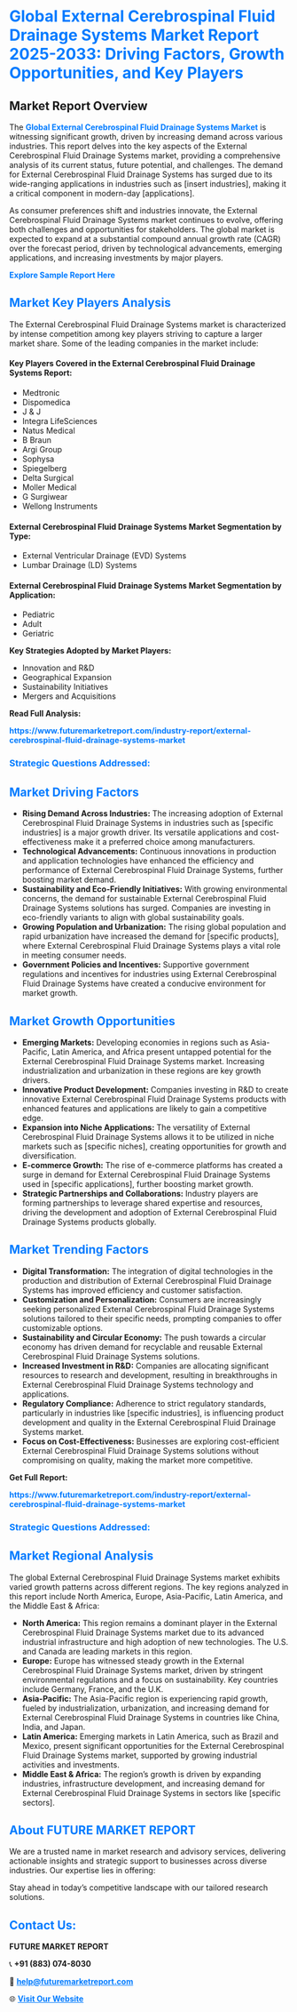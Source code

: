 <h1 style="color: #007BFF;">Global External Cerebrospinal Fluid Drainage Systems Market Report 2025-2033: Driving Factors, Growth Opportunities, and Key Players</h1>

<section id="overview">
<h2>Market Report Overview</h2>
<p>The <a href="https://www.futuremarketreport.com/industry-report/external-cerebrospinal-fluid-drainage-systems-market" style="color: #007BFF; text-decoration: none;"><strong>Global External Cerebrospinal Fluid Drainage Systems Market</strong></a> is witnessing significant growth, driven by increasing demand across various industries. This report delves into the key aspects of the External Cerebrospinal Fluid Drainage Systems market, providing a comprehensive analysis of its current status, future potential, and challenges. The demand for External Cerebrospinal Fluid Drainage Systems has surged due to its wide-ranging applications in industries such as [insert industries], making it a critical component in modern-day [applications].</p>
<p>As consumer preferences shift and industries innovate, the External Cerebrospinal Fluid Drainage Systems market continues to evolve, offering both challenges and opportunities for stakeholders. The global market is expected to expand at a substantial compound annual growth rate (CAGR) over the forecast period, driven by technological advancements, emerging applications, and increasing investments by major players.</p>
</section>

<section id="overview">
<p><a href="https://www.futuremarketreport.com/request-sample/reportId=77696" style="color: #007BFF; text-decoration: none;"><strong>Explore Sample Report Here</strong></a></p>
</section>

<section id="key-players">
<h2 style="color: #007BFF;">Market Key Players Analysis</h2>
<p>The External Cerebrospinal Fluid Drainage Systems market is characterized by intense competition among key players striving to capture a larger market share. Some of the leading companies in the market include:</p>
<h4>Key Players Covered in the External Cerebrospinal Fluid Drainage Systems Report:</h4>
<ul><li>Medtronic</li><li>Dispomedica</li><li>J &amp; J</li><li>Integra LifeSciences</li><li>Natus Medical</li><li>B Braun</li><li>Argi Group</li><li>Sophysa</li><li>Spiegelberg</li><li>Delta Surgical</li><li>Moller Medical</li><li>G Surgiwear</li><li>Wellong Instruments</li></ul>
<h4>External Cerebrospinal Fluid Drainage Systems Market Segmentation by Type:</h4>
<ul><li>External Ventricular Drainage (EVD) Systems</li><li>Lumbar Drainage (LD) Systems</li></ul>

<h4>External Cerebrospinal Fluid Drainage Systems Market Segmentation by Application:</h4>
<ul><li>Pediatric</li><li>Adult</li><li>Geriatric</li></ul>
<p><strong>Key Strategies Adopted by Market Players:</strong></p>
<ul>
<li>Innovation and R&D</li>
<li>Geographical Expansion</li>
<li>Sustainability Initiatives</li>
<li>Mergers and Acquisitions</li>
</ul>
</section>

<section>
<p><strong>Read Full Analysis: </strong></p><a href="https://www.futuremarketreport.com/industry-report/external-cerebrospinal-fluid-drainage-systems-market" style="color: #007BFF; text-decoration: none;"><strong>https://www.futuremarketreport.com/industry-report/external-cerebrospinal-fluid-drainage-systems-market</strong></a>
<h3 style="color: #007BFF;">Strategic Questions Addressed:</h3>
</section>

<section id="driving-factors">
<h2 style="color: #007BFF;">Market Driving Factors</h2>
<ul>
<li><strong>Rising Demand Across Industries:</strong> The increasing adoption of External Cerebrospinal Fluid Drainage Systems in industries such as [specific industries] is a major growth driver. Its versatile applications and cost-effectiveness make it a preferred choice among manufacturers.</li>
<li><strong>Technological Advancements:</strong> Continuous innovations in production and application technologies have enhanced the efficiency and performance of External Cerebrospinal Fluid Drainage Systems, further boosting market demand.</li>
<li><strong>Sustainability and Eco-Friendly Initiatives:</strong> With growing environmental concerns, the demand for sustainable External Cerebrospinal Fluid Drainage Systems solutions has surged. Companies are investing in eco-friendly variants to align with global sustainability goals.</li>
<li><strong>Growing Population and Urbanization:</strong> The rising global population and rapid urbanization have increased the demand for [specific products], where External Cerebrospinal Fluid Drainage Systems plays a vital role in meeting consumer needs.</li>
<li><strong>Government Policies and Incentives:</strong> Supportive government regulations and incentives for industries using External Cerebrospinal Fluid Drainage Systems have created a conducive environment for market growth.</li>
</ul>
</section>

<section id="growth-opportunities">
<h2 style="color: #007BFF;">Market Growth Opportunities</h2>
<ul>
<li><strong>Emerging Markets:</strong> Developing economies in regions such as Asia-Pacific, Latin America, and Africa present untapped potential for the External Cerebrospinal Fluid Drainage Systems market. Increasing industrialization and urbanization in these regions are key growth drivers.</li>
<li><strong>Innovative Product Development:</strong> Companies investing in R&D to create innovative External Cerebrospinal Fluid Drainage Systems products with enhanced features and applications are likely to gain a competitive edge.</li>
<li><strong>Expansion into Niche Applications:</strong> The versatility of External Cerebrospinal Fluid Drainage Systems allows it to be utilized in niche markets such as [specific niches], creating opportunities for growth and diversification.</li>
<li><strong>E-commerce Growth:</strong> The rise of e-commerce platforms has created a surge in demand for External Cerebrospinal Fluid Drainage Systems used in [specific applications], further boosting market growth.</li>
<li><strong>Strategic Partnerships and Collaborations:</strong> Industry players are forming partnerships to leverage shared expertise and resources, driving the development and adoption of External Cerebrospinal Fluid Drainage Systems products globally.</li>
</ul>
</section>

<section id="trending-factors">
<h2 style="color: #007BFF;">Market Trending Factors</h2>
<ul>
<li><strong>Digital Transformation:</strong> The integration of digital technologies in the production and distribution of External Cerebrospinal Fluid Drainage Systems has improved efficiency and customer satisfaction.</li>
<li><strong>Customization and Personalization:</strong> Consumers are increasingly seeking personalized External Cerebrospinal Fluid Drainage Systems solutions tailored to their specific needs, prompting companies to offer customizable options.</li>
<li><strong>Sustainability and Circular Economy:</strong> The push towards a circular economy has driven demand for recyclable and reusable External Cerebrospinal Fluid Drainage Systems solutions.</li>
<li><strong>Increased Investment in R&D:</strong> Companies are allocating significant resources to research and development, resulting in breakthroughs in External Cerebrospinal Fluid Drainage Systems technology and applications.</li>
<li><strong>Regulatory Compliance:</strong> Adherence to strict regulatory standards, particularly in industries like [specific industries], is influencing product development and quality in the External Cerebrospinal Fluid Drainage Systems market.</li>
<li><strong>Focus on Cost-Effectiveness:</strong> Businesses are exploring cost-efficient External Cerebrospinal Fluid Drainage Systems solutions without compromising on quality, making the market more competitive.</li>
</ul>
</section>

<section>
<p><strong>Get Full Report: </strong></p><a href="https://www.futuremarketreport.com/industry-report/external-cerebrospinal-fluid-drainage-systems-market" style="color: #007BFF; text-decoration: none;"><strong>https://www.futuremarketreport.com/industry-report/external-cerebrospinal-fluid-drainage-systems-market</strong></a>
<h3 style="color: #007BFF;">Strategic Questions Addressed:</h3>
</section>


<section id="regional-analysis">
<h2 style="color: #007BFF;">Market Regional Analysis</h2>
<p>The global External Cerebrospinal Fluid Drainage Systems market exhibits varied growth patterns across different regions. The key regions analyzed in this report include North America, Europe, Asia-Pacific, Latin America, and the Middle East & Africa:</p>
<ul>
<li><strong>North America:</strong> This region remains a dominant player in the External Cerebrospinal Fluid Drainage Systems market due to its advanced industrial infrastructure and high adoption of new technologies. The U.S. and Canada are leading markets in this region.</li>
<li><strong>Europe:</strong> Europe has witnessed steady growth in the External Cerebrospinal Fluid Drainage Systems market, driven by stringent environmental regulations and a focus on sustainability. Key countries include Germany, France, and the U.K.</li>
<li><strong>Asia-Pacific:</strong> The Asia-Pacific region is experiencing rapid growth, fueled by industrialization, urbanization, and increasing demand for External Cerebrospinal Fluid Drainage Systems in countries like China, India, and Japan.</li>
<li><strong>Latin America:</strong> Emerging markets in Latin America, such as Brazil and Mexico, present significant opportunities for the External Cerebrospinal Fluid Drainage Systems market, supported by growing industrial activities and investments.</li>
<li><strong>Middle East & Africa:</strong> The region’s growth is driven by expanding industries, infrastructure development, and increasing demand for External Cerebrospinal Fluid Drainage Systems in sectors like [specific sectors].</li>
</ul>
</section>

<footer>
<h2 style="color: #007BFF;">About FUTURE MARKET REPORT</h2>
<p>We are a trusted name in market research and advisory services, delivering actionable insights and strategic support to businesses across diverse industries. Our expertise lies in offering:</p>

<p>Stay ahead in today’s competitive landscape with our tailored research solutions.</p>

<h2 style="color: #007BFF;">Contact Us:</h2>
<p><strong>FUTURE MARKET REPORT</strong></p>
<p>📞 <strong>+91 (883) 074-8030</strong></p>
<p>📧 <strong><a href="mailto:help@futuremarketreport.com" style="color: #007BFF;">help@futuremarketreport.com</a></strong></p>
<p>🌐 <strong><a href="https://www.futuremarketreport.com/" style="color: #007BFF;">Visit Our Website</a></strong></p>
</footer>